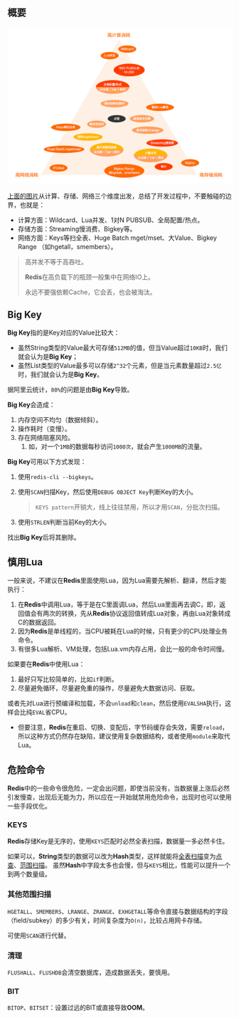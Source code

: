 ## 概要

![](../images/8/redis-boundary.png)

[上面的图片](https://developer.aliyun.com/article/783820)从计算、存储、网络三个维度出发，总结了开发过程中，不要触碰的边界，也就是：

- 计算方面：Wildcard、Lua并发、1对N PUBSUB、全局配置/热点。
- 存储方面：Streaming慢消费、Bigkey等。
- 网络方面：Keys等扫全表、Huge Batch mget/mset、大Value、Bigkey Range （如hgetall，smembers）。

> 高并发不等于高吞吐。
>
> **Redis**在高负载下的瓶颈一般集中在网络IO上。
>
> 永远不要强依赖Cache，它会丢，也会被淘汰。



## Big Key

**Big Key**指的是Key对应的Value比较大：

- 虽然String类型的Value最大可存储`512MB`的值，但当Value超过`10KB`时，我们就会认为是**Big Key**；
- 虽然List类型的Value最多可以存储`2^32`个元素，但是当元素数量超过`2.5亿`时，我们就会认为是**Big Key**。

据阿里云统计，`80%`的问题是由**Big Key**导致。

**Big Key**会造成：

1. 内存空间不均匀（数据倾斜）。
2. 操作耗时（变慢）。
3. 存在网络阻塞风险。
    1. 如，对一个`1MB`的数据每秒访问`1000次`，就会产生`1000MB`的流量。

**Big Key**可用以下方式发现：

1. 使用`redis-cli --bigkeys`。

2. 使用`SCAN`扫描Key，然后使用`DEBUG OBJECT Key`判断Key的大小。

   > `KEYS pattern`开销大，线上往往禁用，所以才用`SCAN`，分批次扫描。

3. 使用`STRLEN`判断当前Key的大小。

找出**Big Key**后将其删除。



## 慎用Lua

一般来说，不建议在**Redis**里面使用Lua，因为Lua需要先解析、翻译，然后才能执行：

1. 在**Redis**中调用Lua，等于是在C里面调Lua，然后Lua里面再去调C，即，返回值会有两次的转换，先从**Redis**协议返回值转成Lua对象，再由Lua对象转成C的数据返回。
2. 因为**Redis**是单线程的，当CPU被耗在Lua的时候，只有更少的CPU处理业务命令。
3. 有很多Lua解析、VM处理，包括Lua.vm内存占用，会比一般的命令时间慢。

如果要在**Redis**中使用Lua：
1. 最好只写比较简单的，比如`if`判断。
2. 尽量避免循环，尽量避免重的操作，尽量避免大数据访问、获取。

或者先对Lua进行预编译和加载，不会`unload`和`clean`，然后使用`EVALSHA`执行，这样会比纯`EVAL`省CPU。
- 但要注意，**Redis**在重启、切换、变配后，字节码缓存会失效，需要`reload`，所以这种方式仍然存在缺陷，建议使用复杂数据结构，或者使用`module`来取代Lua。



## 危险命令

**Redis**中的一些命令很危险，一定会出问题，即使当前没有，当数据量上涨后必然引发慢查，出现后无能为力，所以应在一开始就禁用危险命令，出现时也可以使用一些手段优化。

### KEYS

**Redis**存储Key是无序的，使用`KEYS`匹配时必然全表扫描，数据量一多必然卡住。 

如果可以，**String**类型的数据可以改为**Hash**类型，这样就能将<u>全表扫描</u>变为<u>点查</u>、<u>范围扫描</u>。 虽然**Hash**中字段太多也会慢，但与`KEYS`相比，性能可以提升一个到两个数量级。

### 其他范围扫描

`HGETALL`、`SMEMBERS`、`LRANGE`、`ZRANGE`、`EXHGETALL`等命令直接与数据结构的字段（field/subkey）的多少有关，时间复杂度为`O(n)`，比较占用网卡存储。

可使用`SCAN`进行代替。

### 清理

`FLUSHALL`、`FLUSHDB`会清空数据库，造成数据丢失，要慎用。

### BIT

`BITOP`、`BITSET`：设置过远的BIT或直接导致**OOM**。

